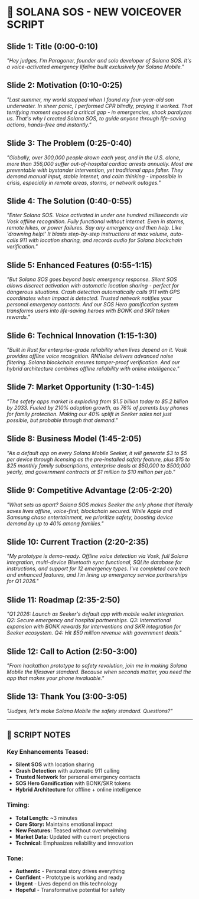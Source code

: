 # 🚨 SOLANA SOS - NEW VOICEOVER SCRIPT

## Slide 1: Title (0:00-0:10)
*"Hey judges, I'm Paragoner, founder and solo developer of Solana SOS. It's a voice-activated emergency lifeline built exclusively for Solana Mobile."*

## Slide 2: Motivation (0:10-0:25)
*"Last summer, my world stopped when I found my four-year-old son underwater. In sheer panic, I performed CPR blindly, praying it worked. That terrifying moment exposed a critical gap - in emergencies, shock paralyzes us. That's why I created Solana SOS, to guide anyone through life-saving actions, hands-free and instantly."*

## Slide 3: The Problem (0:25-0:40)
*"Globally, over 300,000 people drown each year, and in the U.S. alone, more than 356,000 suffer out-of-hospital cardiac arrests annually. Most are preventable with bystander intervention, yet traditional apps falter. They demand manual input, stable internet, and calm thinking - impossible in crisis, especially in remote areas, storms, or network outages."*

## Slide 4: The Solution (0:40-0:55)
*"Enter Solana SOS. Voice activated in under one hundred milliseconds via Vosk offline recognition. Fully functional without internet. Even in storms, remote hikes, or power failures. Say any emergency and then help. Like 'drowning help!' It blasts step-by-step instructions at max volume, auto-calls 911 with location sharing, and records audio for Solana blockchain verification."*

## Slide 5: Enhanced Features (0:55-1:15)
*"But Solana SOS goes beyond basic emergency response. Silent SOS allows discreet activation with automatic location sharing - perfect for dangerous situations. Crash detection automatically calls 911 with GPS coordinates when impact is detected. Trusted network notifies your personal emergency contacts. And our SOS Hero gamification system transforms users into life-saving heroes with BONK and SKR token rewards."*

## Slide 6: Technical Innovation (1:15-1:30)
*"Built in Rust for enterprise-grade reliability when lives depend on it. Vosk provides offline voice recognition. RNNoise delivers advanced noise filtering. Solana blockchain ensures tamper-proof verification. And our hybrid architecture combines offline reliability with online intelligence."*

## Slide 7: Market Opportunity (1:30-1:45)
*"The safety apps market is exploding from $1.5 billion today to $5.2 billion by 2033. Fueled by 210% adoption growth, as 76% of parents buy phones for family protection. Making our 40% uplift in Seeker sales not just possible, but probable through that demand."*

## Slide 8: Business Model (1:45-2:05)
*"As a default app on every Solana Mobile Seeker, it will generate $3 to $5 per device through licensing as the pre-installed safety feature, plus $15 to $25 monthly family subscriptions, enterprise deals at $50,000 to $500,000 yearly, and government contracts at $1 million to $10 million per job."*

## Slide 9: Competitive Advantage (2:05-2:20)
*"What sets us apart? Solana SOS makes Seeker the only phone that literally saves lives offline, voice-first, blockchain secured. While Apple and Samsung chase entertainment, we prioritize safety, boosting device demand by up to 40% among families."*

## Slide 10: Current Traction (2:20-2:35)
*"My prototype is demo-ready. Offline voice detection via Vosk, full Solana integration, multi-device Bluetooth sync functional, SQLite database for instructions, and support for 12 emergency types. I've completed core tech and enhanced features, and I'm lining up emergency service partnerships for Q1 2026."*

## Slide 11: Roadmap (2:35-2:50)
*"Q1 2026: Launch as Seeker's default app with mobile wallet integration. Q2: Secure emergency and hospital partnerships. Q3: International expansion with BONK rewards for interventions and SKR integration for Seeker ecosystem. Q4: Hit $50 million revenue with government deals."*

## Slide 12: Call to Action (2:50-3:00)
*"From hackathon prototype to safety revolution, join me in making Solana Mobile the lifesaver standard. Because when seconds matter, you need the app that makes your phone invaluable."*

## Slide 13: Thank You (3:00-3:05)
*"Judges, let's make Solana Mobile the safety standard. Questions?"*

---

## 🎯 **SCRIPT NOTES**

### **Key Enhancements Teased:**
- **Silent SOS** with location sharing
- **Crash Detection** with automatic 911 calling
- **Trusted Network** for personal emergency contacts
- **SOS Hero Gamification** with BONK/SKR tokens
- **Hybrid Architecture** for offline + online intelligence

### **Timing:**
- **Total Length:** ~3 minutes
- **Core Story:** Maintains emotional impact
- **New Features:** Teased without overwhelming
- **Market Data:** Updated with current projections
- **Technical:** Emphasizes reliability and innovation

### **Tone:**
- **Authentic** - Personal story drives everything
- **Confident** - Prototype is working and ready
- **Urgent** - Lives depend on this technology
- **Hopeful** - Transformative potential for safety 